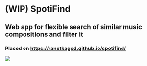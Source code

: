 # (WIP) SpotiFind

## Web app for flexible search of similar music compositions and filter it

### Placed on https://ranetkagod.github.io/spotifind/

![](https://drive.google.com/uc?export=download&id=1kIg-IzpOAQ_ZVdIJNGUPlkrUv0RQy944)

